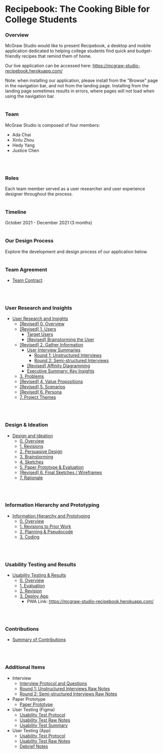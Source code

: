 # Recipebook: The Cooking Bible for College Students

### Overview 
McGraw Studio would like to present Recipebook, a desktop and mobile application dedicated to helping college students find quick and budget-friendly recipes that remind them of home. 

Our live application can be accessed here: https://mcgraw-studio-recipebook.herokuapp.com/

Note: when installing our application, please install from the "Browse" page in the navigation bar, and not from the landing page. Installing from the landing page sometimes results in errors, where pages will not load when using the navigation bar.
<br/>
<br/>

### Team 
McGraw Studio is composed of four members:
- Ada Chai
- Xinlu Zhou
- Hedy Yang
- Justice Chen
<br/>
<br/>

### Roles
Each team member served as a user researcher and user experience designer throughout the process. 
<br/>
<br/>

### Timeline
October 2021 - December 2021 (3 months)
<br/>
<br/>

### Our Design Process

Explore the development and design process of our application below.
<br/>
<br/>


### Team Agreement
- [Team Contract](documents/team-contract.md)
<br/>
<br/>

### User Research and Insights
- [User Research and Insights](documents/discovery-and-planning.md#user-research-and-insights)
    - [[Revised] 0. Overview](documents/discovery-and-planning.md#revised-0-overview)
    - [[Revised] 1. Users](documents/discovery-and-planning.md#revised-1-users)
        - [Target Users](documents/discovery-and-planning.md#target-users)
        - [[Revised] Brainstorming the User](documents/discovery-and-planning.md#revised-brainstorming-the-user)
    - [[Revised] 2. Gather Information](documents/discovery-and-planning.md#revised-2-gather-information)
        - [User Interview Summaries](documents/discovery-and-planning.md#user-interview-summaries)
            - [Round 1: Unstructured Interviews](documents/discovery-and-planning.md#user-interview-summaries)
            - [Round 2: Semi-structured Interviews](documents/discovery-and-planning.md#user-interview-summaries)
        - [[Revised] Affinity Diagramming](documents/discovery-and-planning.md#revised-affinity-diagramming)
        - [Executive Summary: Key Insights](documents/discovery-and-planning.md#executive-summary-key-insights)
    - [3. Problems](documents/discovery-and-planning.md#3-problems)
    - [[Revised] 4. Value Propositions](documents/discovery-and-planning.md#revised-4-value-propositions)
    - [[Revised] 5. Scenarios](documents/discovery-and-planning.md#revised-5-scenarios)
    - [[Revised] 6. Persona](documents/discovery-and-planning.md#6-persona)
    - [7. Project Themes](documents/discovery-and-planning.md#7-project-themes)
<br/>
<br/>

### Design & Ideation
- [Design and Ideation](documents/design.md#design-and-ideation)
    - [0. Overview](documents/design.md#overview)
    - [1. Revisions](documents/design.md#revisions)
    - [2. Persuasive Design](documents/design.md#persuasive-design)
    - [3. Brainstorming](documents/design.md#brainstorming)
    - [4. Sketches](documents/design.md#sketches)
    - [5. Paper Prototype & Evaluation](documents/design.md#paper-prototype)
    - [[Revised] 6. Final Sketches / Wireframes](documents/design.md#final-sketches)
    - [7. Rationale](documents/design.md#rationale)
<br/>
<br/>

### Information Hierarchy and Prototyping
- [Information Hierarchy and Prototyping](documents/high-fidelity-prototype.md#information-hierarchy-and-prototyping) 
    - [0. Overview](documents/high-fidelity-prototype.md#0-overview)
    - [1. Revisions to Prior Work](documents/high-fidelity-prototype.md#1-revisions-to-prior-work)
    - [2. Planning & Pseudocode](documents/high-fidelity-prototype.md#2-planning-&-pseudocode)
    - [3. Coding](documents/high-fidelity-prototype.md#3-coding)
<br/>
<br/>

### Usability Testing and Results
- [Usability Testing & Results](documents/evaluation-deployment.md#usability-testing-and-results)
    - [0. Overview](documents/evaluation-deployment.md#overview)
    - [1. Evaluation](documents/evaluation-deployment.md#evaluation)
    - [2. Revision](documents/evaluation-deployment.md#revision)
    - [3. Deploy App](documents/evaluation-deployment.md#deploy-app)
        - PWA Link: https://mcgraw-studio-recipebook.herokuapp.com/
<br/>
<br/>

### Contributions 
- [Summary of Contributions](documents/contributions-summary.md)
<br/>
<br/>

### Additional Items
- Interview
    - [Interview Protocol and Questions](documents/interview/interview-protocal-questions.md)
    - [Round 1: Unstructured Interviews Raw Notes](documents/interview/round-1-interview-notes.md)
    - [Round 2: Semi-structured Interviews Raw Notes](documents/interview/round-2-interview-notes.md)
- Paper Prototype
    - [Paper Prototype](documents/paper-prototype.md)
- User Testing (Figma)
    - [Usability Test Protocol](documents/user-testing-figma/usability-test-protocol.md)
    - [Usability Test Raw Notes](documents/user-testing-figma/usability-test-raw-notes.md)
    - [Usability Test Summary](documents/user-testing-figma/usability-test-summary.md)
- User Testing (App)
    - [Usability Test Protocol](documents/user-testing-app/usability-test-protocol.md)
    - [Usability Test Raw Notes](documents/user-testing-app/usability-test-raw-notes.md)
    - [Debrief Notes](documents/user-testing-app/debrief-notes.md)